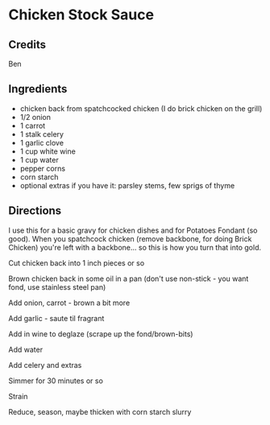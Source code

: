 # Chicken Stock Sauce

## Credits

Ben

## Ingredients

- chicken back from spatchcocked chicken (I do brick chicken on the grill)
- 1/2 onion
- 1 carrot
- 1 stalk celery
- 1 garlic clove
- 1 cup white wine
- 1 cup water
- pepper corns
- corn starch
- optional extras if you have it: parsley stems, few sprigs of thyme

## Directions

I use this for a basic gravy for chicken dishes and for Potatoes Fondant (so
good). When you spatchcock chicken (remove backbone, for doing Brick Chicken)
you're left with a backbone... so this is how you turn that into gold.

Cut chicken back into 1 inch pieces or so

Brown chicken back in some oil in a pan (don't use non-stick - you want fond,
use stainless steel pan)

Add onion, carrot - brown a bit more

Add garlic - saute til fragrant

Add in wine to deglaze (scrape up the fond/brown-bits)

Add water

Add celery and extras

Simmer for 30 minutes or so

Strain

Reduce, season, maybe thicken with corn starch slurry


